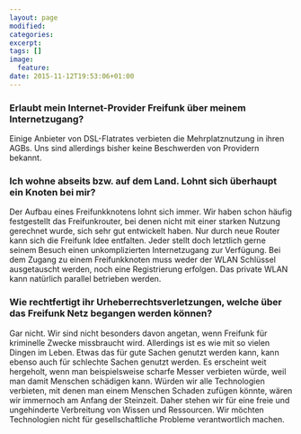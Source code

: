 ```yaml
---
layout: page 
modified:
categories:  
excerpt:
tags: []
image:
  feature:
date: 2015-11-12T19:53:06+01:00
---
```


### Erlaubt mein Internet-Provider Freifunk über meinem Internetzugang?

Einige Anbieter von DSL-Flatrates verbieten die Mehrplatznutzung in ihren AGBs. Uns sind allerdings bisher keine Beschwerden von Providern bekannt.

### Ich wohne abseits bzw. auf dem Land. Lohnt sich überhaupt ein Knoten bei mir?

Der Aufbau eines Freifunkknotens lohnt sich immer. Wir haben schon häufig festgestellt das Freifunkrouter, bei denen nicht mit einer starken Nutzung gerechnet wurde, sich sehr gut entwickelt haben. Nur durch neue Router kann sich die Freifunk Idee entfalten. Jeder stellt doch letztlich gerne seinem Besuch einen unkomplizierten Internetzugang zur Verfügung. Bei dem Zugang zu einem Freifunkknoten muss weder der WLAN Schlüssel ausgetauscht werden, noch eine Registrierung erfolgen. Das private WLAN kann natürlich parallel betrieben werden. 

### Wie rechtfertigt ihr Urheberrechtsverletzungen, welche über das Freifunk Netz begangen werden können? 

Gar nicht. Wir sind nicht besonders davon angetan, wenn Freifunk für kriminelle Zwecke missbraucht wird. Allerdings ist es wie mit so vielen Dingen im Leben. Etwas das für gute Sachen genutzt werden kann, kann ebenso auch für schlechte Sachen genutzt werden. Es erscheint weit hergeholt, wenn man beispielsweise scharfe Messer verbieten würde, weil man damit Menschen schädigen kann. Würden wir alle Technologien verbieten, mit denen man einem Menschen Schaden zufügen könnte, wären wir immernoch am Anfang der Steinzeit. Daher stehen wir für eine freie und ungehinderte Verbreitung von Wissen und Ressourcen. Wir möchten Technologien nicht für gesellschaftliche Probleme verantwortlich machen.

